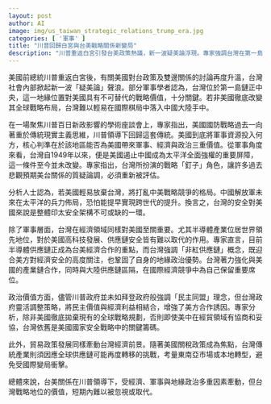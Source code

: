 ```yaml
---
layout: post
author: AI
image: img/us_taiwan_strategic_relations_trump_era.jpg
categories: [ '軍事' ]
title: "川普回歸白宮與台美戰略關係新變局"
description: "川普重返白宮引發台美政策熱議，新一波疑美論浮現。專家強調台灣在第一島鏈的戰略地位、美國印太安全架構中不可或缺，以及全球半導體供應鏈的核心角色。雖軍事、經濟與政治價值交織，川普政策回歸現實主義下，台美關係仍高度緊密，台灣依舊是美國國家安全與經濟戰略的關鍵籌碼。面對貿易與供應鏈變局，台灣持續強化與美國產業合作，鞏固地緣與產業優勢。"
---
```

美國前總統川普重返白宮後，有關美國對台政策及雙邊關係的討論再度升溫，台灣社會內部掀起新一波「疑美論」聲浪。部分軍事學者認為，台灣位於第一島鏈正中央，這一地緣位置對美國具有不可替代的戰略價值，十分關鍵。若非美國徹底改變其全球戰略布局，台灣難以輕易在國際棋局中落入中國大陸手中。

在一場聚焦川普百日新政影響的學術座談會上，專家指出，美國國防戰略過去一向著重於傳統現實主義思維，川普領導下回歸這套傳統。美國到底將軍事資源投入何方，核心判準在於該地區能否為美國帶來軍事、經濟與政治三重價值。從軍事角度來看，台灣自1949年以來，便是美國遏止中國成為太平洋全面強權的重要屏障，這一條件至今並未改變。專家指出，台灣所扮演的戰略「釘子」角色，讓許多過去悲觀預期美台關係的質疑論調，必須重新被評估。

分析人士認為，若美國輕易放棄台灣，將打亂中美戰略競爭的格局。中國解放軍未來在太平洋的兵力佈局，恐怕能提早實現跨世代的提升。換言之，台灣的安全對美國來說是整體印太安全架構不可或缺的一環。

除了軍事層面，台灣在經濟領域同樣對美國至關重要。尤其半導體產業位居世界領先地位，對於美國高科技發展、供應鏈安全皆有難以取代的作用。專家直言，目前半導體供應鏈正成為台美經濟合作的重點，而台灣強調「非紅供應鏈」概念，既迎合美方對經濟安全的高度關注，也鞏固了自身的地緣政治優勢。台灣著力強化與美國的產業鏈合作，同時與大陸供應鏈區隔，在國際經濟競爭中為自己保留重要席位。

政治價值方面，儘管川普政府並未如拜登政府般強調「民主同盟」理念，但台灣政府靈活調整策略，將民主價值與經濟利益相結合，增強了美方合作誘因。專家分析，除非美國徹底拋棄現有的全球戰略規劃，否則即使美中在經貿領域有協商和妥協，台灣依舊是美國國家安全戰略中的關鍵籌碼。

此外，貿易政策發展同樣牽動台灣經濟前景。隨著美國關稅政策成為焦點，台灣傳統產業則須因應全球供應鏈可能再度轉移的挑戰，考量東南亞市場或本地轉型，避免受國際變局衝擊。

總體來說，台美關係在川普領導下，受經濟、軍事與地緣政治多重因素牽動，但台灣戰略地位的價值，短期內難以被忽視或取代。
